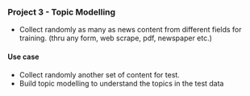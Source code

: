 ### Project 3 - Topic Modelling

* Collect randomly as many as news content from different fields for training. (thru any form, web scrape, pdf, newspaper etc.)

#### Use case

* Collect randomly another set of content for test. 
* Build topic modelling to understand the topics in the test data
